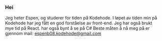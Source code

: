 ### Hei 

Jeg heter Espen, og studerer for tiden på Kodehode. 
I løpet av tiden min på Kodehode har jeg fått en god forståelse av front-end. Jeg har også brukt mye tid på React.
har også bynt å se på C#
Beste måten å nå meg på er gjennom mail: espenb08.kodehode@gmail.com
<!--
**EspenB08/EspenB08** is a ✨ _special_ ✨ repository because its `README.md` (this file) appears on your GitHub profile.

Here are some ideas to get you started:

- 🔭 I’m currently working on ...
- 🌱 I’m currently learning ...
- 👯 I’m looking to collaborate on ...
- 🤔 I’m looking for help with ...
- 💬 Ask me about ...
- 📫 How to reach me: ...
- 😄 Pronouns: ...
- ⚡ Fun fact: ...
-->

